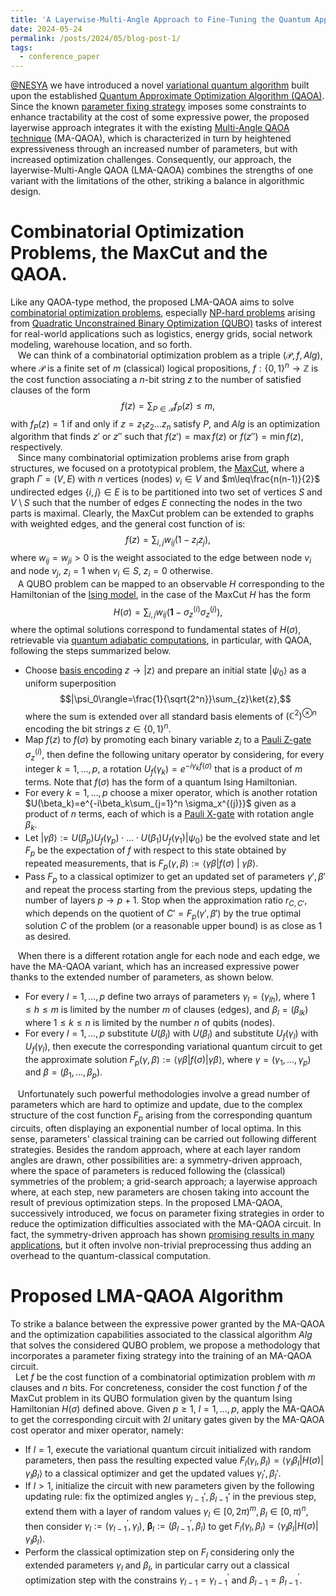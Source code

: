 ```yaml
---
title: 'A Layerwise-Multi-Angle Approach to Fine-Tuning the Quantum Approximate Optimization Algorithm'
date: 2024-05-24
permalink: /posts/2024/05/blog-post-1/
tags:
  - conference_paper
---
```


[@NESYA](https://github.com/NesyaLab) we have introduced a novel [variational quantum algorithm](https://arxiv.org/abs/2012.09265) built upon the established [Quantum Approximate Optimization Algorithm (QAOA)](https://arxiv.org/abs/1411.4028). Since the known [parameter fixing strategy](https://arxiv.org/abs/2108.05288) imposes some constraints to enhance tractability at the cost of some expressive power, the proposed layerwise approach integrates it with the existing [Multi-Angle QAOA technique](https://arxiv.org/abs/2109.11455) (MA-QAOA), which is characterized in turn by heightened expressiveness through an increased number of parameters, but with increased optimization challenges. Consequently, our approach, the layerwise-Multi-Angle QAOA (LMA-QAOA) combines the strengths of one variant with the limitations of the other, striking a balance in algorithmic design.

Combinatorial Optimization Problems, the MaxCut and the QAOA.
======
Like any QAOA-type method, the proposed LMA-QAOA aims to solve [combinatorial optimization problems](https://en.wikipedia.org/wiki/Combinatorial_optimization), especially [NP-hard problems](https://en.wikipedia.org/wiki/NP-hardness) arising from [Quadratic Unconstrained Binary Optimization (QUBO)](https://en.wikipedia.org/wiki/Quadratic_unconstrained_binary_optimization) tasks of interest for real-world applications such as logistics, energy grids, social network modeling, warehouse location, and so forth.<br>
&nbsp;&nbsp; We can think of a combinatorial optimization problem as a triple $(\mathcal{P},f,Alg)$, where $\mathcal{P}$ is a finite set of $m$ (classical) logical propositions, $f:\{0,1\}^n\to \mathbb{Z}$ is the cost function associating a $n$-bit string $z$ to the number of satisfied clauses of the form $$f(z)=\sum_{P\in\mathcal{P}}f_P(z) \leq m,$$ with $f_P(z)=1$ if and only if $z=z_1z_2\dots z_n$ satisfy $P$, and $Alg$ is an optimization algorithm that finds $z'$ or $z''$ such that $f(z')=\max f(z)$ or $f(z'')=\min f(z)$, respectively.<br>
&nbsp;&nbsp; Since many combinatorial optimization problems arise from graph structures, we focused on a prototypical problem, the [MaxCut](https://en.wikipedia.org/wiki/Maximum_cut), where a graph $\Gamma=(V,E)$ with $n$ vertices (nodes) $v_i\in V$ and $m\leq\frac{n(n-1)}{2}$ undirected edges $\{i,j\}\in E$ is to be partitioned into two set of vertices $S$ and $V\setminus S$ such that the number of edges $E$ connecting the nodes in the two parts is maximal. Clearly, the MaxCut problem can be extended to graphs with weighted edges, and the general cost function of is: $$f(z)=\sum_{i,j}w_{ij}(1-z_iz_j),$$ where $w_{ij}=w_{ji}>0$ is the weight associated to the edge between node $v_i$ and node $v_j$, $z_i=1$ when $v_i\in S$, $z_i=0$ otherwise.<br>
&nbsp;&nbsp; A QUBO problem can be mapped to an observable $H$ corresponding to the Hamiltonian of the [Ising model](https://en.wikipedia.org/wiki/Ising_model), in the case of the MaxCut $H$ has the form $$H(\sigma)=\sum_{i,j}w_{ij}(\mathbf{1}-\sigma_z^{(i)}\sigma_z^{(j)}),$$
where the optimal solutions correspond to fundamental states of $H(\sigma)$, retrievable via [quantum adiabatic computations](https://en.wikipedia.org/wiki/Adiabatic_quantum_computation), in particular, with QAOA, following the steps summarized below.
- Choose [basis encoding](https://arxiv.org/abs/2311.10375) $z\to |z\rangle$ and prepare an initial state $|\psi_0\rangle$ as a uniform superposition $$|\psi_0\rangle=\frac{1}{\sqrt{2^n}}\sum_{z}\ket{z},$$ where the sum is extended over all standard basis elements of $(\mathbb{C}^2)^{\otimes n}$ encoding the bit strings $z\in \{0,1\}^n$.
- Map $f(z)$ to $f(\sigma)$ by promoting each binary variable $z_i$ to a [Pauli Z-gate](https://en.wikipedia.org/wiki/Quantum_logic_gate) $\sigma_z^{(i)}$, then define the following unitary operator by considering, for every integer $k=1,\dots, p$, a rotation $U_f(\gamma_k)=e^{-i\gamma_k f(\sigma)}$ that is a product of $m$ terms. Note that $f(\sigma)$ has the form of a quantum Ising Hamiltonian.
-  For every $k=1,\dots, p$ choose a mixer operator, which is another rotation $U(\beta_k)=e^{-i\beta_k\sum_{j=1}^n \sigma_x^{(j)}}$ given as a product of $n$ terms, each of which is a [Pauli X-gate](https://en.wikipedia.org/wiki/Quantum_logic_gate) with rotation angle $\beta_k$.
- Let $|\gamma\beta\rangle:=U(\beta_p)U_f(\gamma_p)\cdot\dots\cdot U(\beta_{1})U_f(\gamma_{1})|\psi_0\rangle$ be the evolved state and let $F_p$ be the expectation of $f$ with respect to this state obtained by repeated measurements, that is $F_p(\gamma,\beta):=\langle \gamma\beta| f(\sigma)\ |\ \gamma\beta\rangle$.
- Pass $F_p$ to a classical optimizer to get an updated set of parameters $\gamma',\beta'$ and repeat the process starting from the previous steps, updating the number of layers $p\to p+1$. Stop when the approximation ratio $r_{C,C'}$, which depends on the quotient of $C'=F_p(\gamma',\beta')$ by the true optimal solution $C$ of the problem (or a reasonable upper bound) is as close as 1 as desired.

&nbsp;&nbsp; When there is a different rotation angle for each node and each edge, we have the MA-QAOA variant, which has an increased expressive power thanks to the extended number of parameters, as shown below.
- For every $l=1,\dots, p$ define two arrays of parameters $\gamma_l=(\gamma_{lh})$, where $1\leq h\leq m$ is limited by the number $m$ of clauses (edges), and $\beta_l=(\beta_{lk})$ where $1\leq k\leq n$ is limited by the number $n$ of qubits (nodes).
-  For every $l=1,\dots, p$ substitute $U(\beta_l)$ with $U(\beta_l)$ and substitute $U_f(\gamma_l)$ with $U_f(\gamma_l)$, then execute the corresponding variational quantum circuit to get the approximate solution $F_p(\gamma,\beta):=\langle \gamma\beta| f(\sigma)|\gamma\beta\rangle$, where $\gamma=(\gamma_1,\dots, \gamma_p)$ and $\beta=(\beta_1,\dots, \beta_p)$.

&nbsp;&nbsp; Unfortunately such powerful methodologies involve a gread number of parameters which are hard to optimize and update, due to the complex structure of the cost function $F_p$ arising from the corresponding quantum circuits, often displaying an exponential number of local optima. In this sense, parameters' classical training can be carried out following different strategies. Besides the random approach, where at each layer random angles are drawn, other possibilities are: a symmetry-driven approach, where the space of parameters is reduced following the (classical) symmetries of the problem; a grid-search approach; a layerwise approach where, at each step, new parameters are chosen taking into account the result of previous optimization steps. In the proposed LMA-QAOA, successively introduced, we focus on parameter fixing strategies in order to reduce the optimization difficulties associated with the MA-QAOA circuit. In fact, the symmetry-driven approach has shown [promising results in many applications](https://arxiv.org/abs/2012.04713), but it often involve non-trivial preprocessing thus adding an overhead to the quantum-classical computation.

Proposed LMA-QAOA Algorithm
======
To strike a balance between the expressive power granted by the MA-QAOA and the optimization capabilities associated to the classical algorithm $Alg$ that solves the considered QUBO problem, we propose a methodology that incorporates a parameter fixing strategy into the training of an MA-QAOA circuit.<br>
&nbsp;&nbsp;Let $f$ be the cost function of a combinatorial optimization problem with $m$ clauses and $n$ bits. For concreteness, consider the cost function $f$ of the MaxCut problem in its QUBO formulation given by the quantum Ising Hamiltonian $H(\sigma)$ defined above. Given $p\geq 1$, $l=1,\dots, p$, apply the MA-QAOA to get the corresponding circuit with $2l$ unitary gates given by the MA-QAOA cost operator and mixer operator, namely:
- If $l=1$, execute the variational quantum circuit initialized with random parameters, then pass the resulting expected value $F_l(\gamma_l,\beta_l)=\langle\gamma_l\beta_l | H(\sigma)| \gamma_l\beta_l\rangle$ to a classical optimizer and get the updated values $\gamma_l',\beta_l'$.
- If $l>1$, initialize the circuit with new parameters given by the following updating rule: fix the optimized angles $\gamma_{l-1}',\beta_{l-1}'$ in the previous step, extend them with a layer of random values $\gamma_l\in [0,2\pi)^m,\beta_l\in [0,\pi)^n$, then consider $\gamma_l:=(\gamma_{l-1}^',\gamma_l)$, $\bm{\beta}_l:=(\beta_{l-1}^',\beta_l)$ to get $F_l(\gamma_l,\beta_l)=\langle \gamma_l\beta_l| H(\sigma)|\gamma_l\beta_l\rangle$.
-  Perform the classical optimization step on $F_l$ considering only the extended parameters $\gamma_l$ and $\beta_l$, in particular carry out a classical optimization step with the constrains $\gamma_{l-1}=\gamma_{l-1}^'$ and $\beta_{l-1}=\beta_{l-1}^'$.
